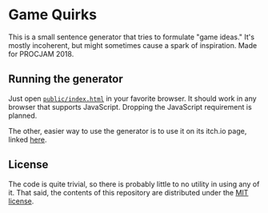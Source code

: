 # Game Quirks
This is a small sentence generator that tries to formulate "game
ideas." It's mostly incoherent, but might sometimes cause a spark of
inspiration. Made for PROCJAM 2018.

## Running the generator
Just open [`public/index.html`](public/index.html) in your favorite browser. It should work
in any browser that supports JavaScript. Dropping the JavaScript
requirement is planned.

The other, easier way to use the generator is to use it on its itch.io
page, linked [here](https://nc.itch.io/game-quirks).

## License
The code is quite trivial, so there is probably little to no utility
in using any of it. That said, the contents of this repository are
distributed under the [MIT license](LICENSE.md).
